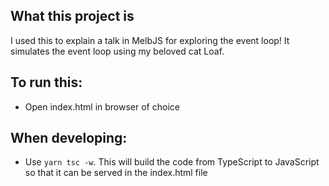 ## What this project is
I used this to explain a talk in MelbJS for exploring the event loop! It simulates the event loop using my beloved cat Loaf.

## To run this:

- Open index.html in browser of choice

## When developing:

- Use `yarn tsc -w`. This will build the code from TypeScript to JavaScript so that it can be served in the index.html file

